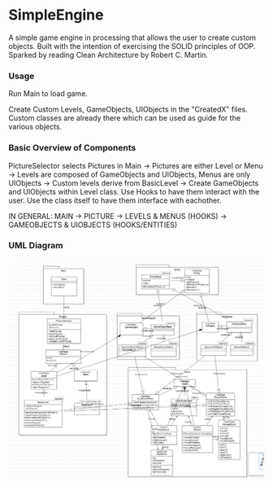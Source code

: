 # SimpleEngine
A simple game engine in processing that allows the user to create custom objects. Built with the intention of exercising the SOLID principles of OOP. Sparked by reading Clean Architecture by Robert C. Martin.

### Usage

Run Main to load game.

Create Custom Levels, GameObjects, UIObjects in the "CreatedX" files. Custom classes are already there which can be used as guide for the various objects.

### Basic Overview of Components

PictureSelector selects Pictures in Main -> Pictures are either Level or Menu -> Levels are composed of GameObjects and UIObjects, Menus are only UIObjects -> Custom levels derive from BasicLevel -> Create GameObjects and UIObjects within Level class. Use Hooks to have them interact with the user. Use the class itself to have them interface with eachother.

IN GENERAL: MAIN -> PICTURE -> LEVELS & MENUS (HOOKS) -> GAMEOBJECTS & UIOBJECTS (HOOKS/ENTITIES)

### UML Diagram

![](UMLDiagramSimpleEngine.png)
